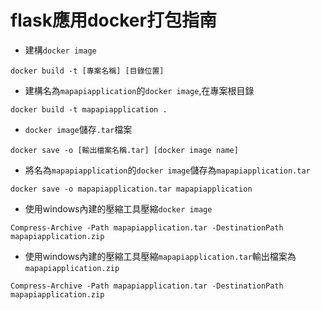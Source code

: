 # flask應用docker打包指南
- 建構`docker image`
```
docker build -t [專案名稱] [目錄位置]
```
- 建構名為`mapapiapplication`的`docker image`,在專案根目錄
```
docker build -t mapapiapplication .
```
- `docker image`儲存`.tar`檔案
```
docker save -o [輸出檔案名稱.tar] [docker image name]
```
- 將名為`mapapiapplication`的`docker image`儲存為`mapapiapplication.tar`
```
docker save -o mapapiapplication.tar mapapiapplication                                                                                                                                                                                                                                              
```
- 使用windows內建的壓縮工具壓縮`docker image`
```
Compress-Archive -Path mapapiapplication.tar -DestinationPath mapapiapplication.zip 
```
- 使用windows內建的壓縮工具壓縮`mapapiapplication.tar`輸出檔案為`mapapiapplication.zip`
```
Compress-Archive -Path mapapiapplication.tar -DestinationPath mapapiapplication.zip 
```
